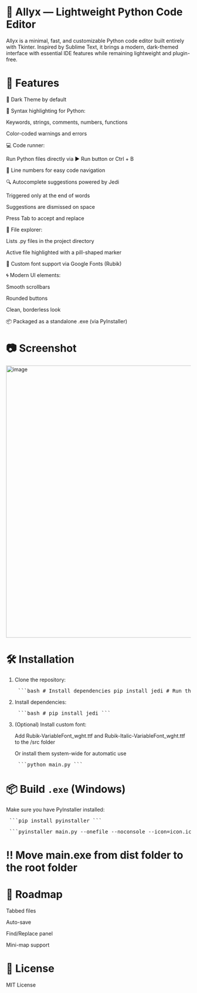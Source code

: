 # 🧠 Allyx — Lightweight Python Code Editor
Allyx is a minimal, fast, and customizable Python code editor built entirely with Tkinter. Inspired by Sublime Text, it brings a modern, dark-themed interface with essential IDE features while remaining lightweight and plugin-free.

# 🚀 Features
🎨 Dark Theme by default

🧠 Syntax highlighting for Python:

Keywords, strings, comments, numbers, functions

Color-coded warnings and errors

💻 Code runner:

Run Python files directly via ▶ Run button or Ctrl + B

🧾 Line numbers for easy code navigation

🔍 Autocomplete suggestions powered by Jedi

Triggered only at the end of words

Suggestions are dismissed on space

Press Tab to accept and replace

📁 File explorer:

Lists .py files in the project directory

Active file highlighted with a pill-shaped marker

🧰 Custom font support via Google Fonts (Rubik)

🌀 Modern UI elements:

Smooth scrollbars

Rounded buttons

Clean, borderless look

📦 Packaged as a standalone .exe (via PyInstaller)

# 📷 Screenshot
<img width="779" height="742" alt="image" src="https://github.com/user-attachments/assets/ea5360bc-4f71-438e-9a4b-4c0a25edc4ca" />

# 🛠 Installation
1. Clone the repository:
   
   <pre> ```bash # Install dependencies pip install jedi # Run the editor python main.py # Build executable pyinstaller main.py --onefile --noconsole --icon=icon.ico ``` </pre>
   
3. Install dependencies:
   
   <pre> ```bash # pip install jedi ``` </pre>

4. (Optional) Install custom font:

   Add Rubik-VariableFont_wght.ttf and Rubik-Italic-VariableFont_wght.ttf to the /src folder
   
   Or install them system-wide for automatic use

   <pre> ```python main.py ``` </pre>

# 📦 Build ```.exe``` (Windows)
Make sure you have PyInstaller installed:

<pre> ```pip install pyinstaller ``` </pre>
<pre> ```pyinstaller main.py --onefile --noconsole --icon=icon.ico ``` </pre>

# ‼️ Move main.exe from dist folder to the root folder

# 🧩 Roadmap
 Tabbed files

 Auto-save

 Find/Replace panel

 Mini-map support

# 📄 License
MIT License
